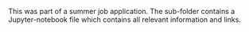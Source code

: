 
This was part of a summer job application. 
The sub-folder contains a Jupyter-notebook file which contains all relevant information and links.


